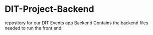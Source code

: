 # DIT-Project-Backend
repository for our DIT Events app Backend
Contains the backend files needed to run the front end
